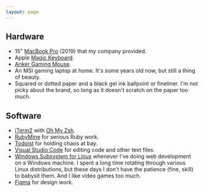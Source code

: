 ```yaml
---
layout: page
---
```


## Hardware

* 15" [MacBook Pro](https://www.apple.com/uk/shop/buy-mac/macbook-pro) (2019) that my company provided.
* Apple [Magic Keyboard](https://www.apple.com/uk/shop/product/MLA22B/A/magic-keyboard-british-english).
* [Anker Gaming Mouse](https://www.anker.com/es/products/variant/8200-dpi-highprecision-laser-gaming-mouse/98ANDS2368-BA).
* An MSI gaming laptop at home. It's some years old now, but still a thing of beauty.
* Squared or dotted paper and a black gel ink ballpoint or fineliner. I'm not picky about the brand, so long as it doesn't scratch on the paper too much.

## Software

* [iTerm2](https://iterm2.com/) with [Oh My Zsh](https://ohmyz.sh/).
* [RubyMine](https://www.jetbrains.com/ruby/) for serious Ruby work.
* [Todoist](https://todoist.com) for holding chaos at bay.
* [Visual Studio Code](https://code.visualstudio.com/) for editing code and other text files.
* [Windows Subsystem for Linux](https://docs.microsoft.com/en-us/windows/wsl/faq) whenever I've doing web development on a Windows machine. I spent a long time rotating through various Linux distributions, but these days I don't have the patience (fine, skill) to babysit them. And I like video games too much.
* [Figma](https://www.figma.com/) for design work.
